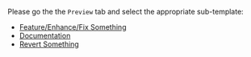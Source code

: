 Please go the the `Preview` tab and select the appropriate sub-template:

* [Feature/Enhance/Fix Something](?expand=1&template=code_pr_template.md)
* [Documentation](?expand=1&template=docs_pr_template.md)
* [Revert Something](?expand=1&template=code_pr_revert_template.md)
